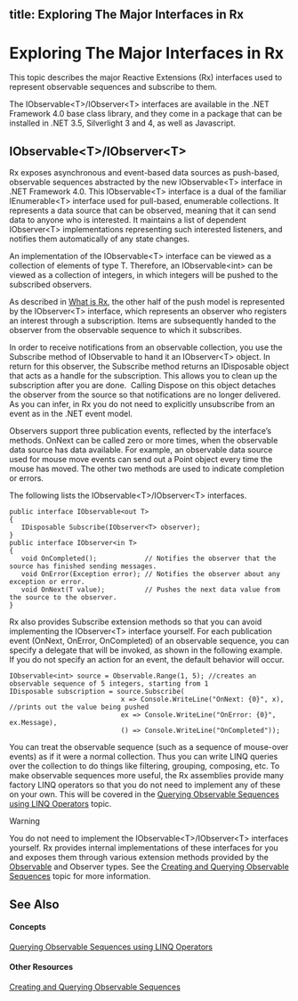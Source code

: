 title: Exploring The Major Interfaces in Rx
---
# Exploring The Major Interfaces in Rx

This topic describes the major Reactive Extensions (Rx) interfaces used to represent observable sequences and subscribe to them.

The IObservable\<T\>/IObserver\<T\> interfaces are available in the .NET Framework 4.0 base class library, and they come in a package that can be installed in .NET 3.5, Silverlight 3 and 4, as well as Javascript.

## IObservable\<T\>/IObserver\<T\>

Rx exposes asynchronous and event-based data sources as push-based, observable sequences abstracted by the new IObservable\<T\> interface in .NET Framework 4.0. This IObservable\<T\> interface is a dual of the familiar IEnumerable\<T\> interface used for pull-based, enumerable collections. It represents a data source that can be observed, meaning that it can send data to anyone who is interested. It maintains a list of dependent IObserver\<T\> implementations representing such interested listeners, and notifies them automatically of any state changes.

An implementation of the IObservable\<T\> interface can be viewed as a collection of elements of type T. Therefore, an IObservable\<int\> can be viewed as a collection of integers, in which integers will be pushed to the subscribed observers.

As described in [What is Rx](https://msdn.microsoft.com/en-us/library/Hh242962), the other half of the push model is represented by the IObserver\<T\> interface, which represents an observer who registers an interest through a subscription. Items are subsequently handed to the observer from the observable sequence to which it subscribes.

In order to receive notifications from an observable collection, you use the Subscribe method of IObservable to hand it an IObserver\<T\> object. In return for this observer, the Subscribe method returns an IDisposable object that acts as a handle for the subscription. This allows you to clean up the subscription after you are done.  Calling Dispose on this object detaches the observer from the source so that notifications are no longer delivered. As you can infer, in Rx you do not need to explicitly unsubscribe from an event as in the .NET event model.

Observers support three publication events, reflected by the interface’s methods. OnNext can be called zero or more times, when the observable data source has data available. For example, an observable data source used for mouse move events can send out a Point object every time the mouse has moved. The other two methods are used to indicate completion or errors.

The following lists the IObservable\<T\>/IObserver\<T\> interfaces.

    public interface IObservable<out T> 
    { 
       IDisposable Subscribe(IObserver<T> observer); 
    } 
    public interface IObserver<in T> 
    { 
       void OnCompleted();            // Notifies the observer that the source has finished sending messages.
       void OnError(Exception error); // Notifies the observer about any exception or error.
       void OnNext(T value);          // Pushes the next data value from the source to the observer.
    } 

Rx also provides Subscribe extension methods so that you can avoid implementing the IObserver\<T\> interface yourself. For each publication event (OnNext, OnError, OnCompleted) of an observable sequence, you can specify a delegate that will be invoked, as shown in the following example. If you do not specify an action for an event, the default behavior will occur.

    IObservable<int> source = Observable.Range(1, 5); //creates an observable sequence of 5 integers, starting from 1
    IDisposable subscription = source.Subscribe(
                                x => Console.WriteLine("OnNext: {0}", x), //prints out the value being pushed
                                ex => Console.WriteLine("OnError: {0}", ex.Message),
                                () => Console.WriteLine("OnCompleted"));

You can treat the observable sequence (such as a sequence of mouse-over events) as if it were a normal collection. Thus you can write LINQ queries over the collection to do things like filtering, grouping, composing, etc. To make observable sequences more useful, the Rx assemblies provide many factory LINQ operators so that you do not need to implement any of these on your own. This will be covered in the [Querying Observable Sequences using LINQ Operators](Querying/Querying) topic.

> [!WARNING]
> You do not need to implement the IObservable&lt;T&gt;/IObserver&lt;T&gt; interfaces yourself.  Rx provides internal implementations of these interfaces for you and exposes them through various extension methods provided by the <A href="hh244252(v=vs.103).md">Observable</A> and Observer types.  See the <A href="hh242972(v=vs.103).md">Creating and Querying Observable Sequences</A> topic for more information.

## See Also

#### Concepts

[Querying Observable Sequences using LINQ Operators](Querying/Querying)

#### Other Resources

[Creating and Querying Observable Sequences](Creating/Creating)





